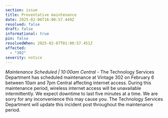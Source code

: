 ```yaml
---
section: issue
title: Preventative maintenance
date: 2025-02-06T16:00:57.449Z
resolved: false
draft: false
informational: true
pin: false
resolvedWhen: 2025-02-07T01:00:57.451Z
affected:
  - "302"
severity: notice
---
```

*Maintenance Scheduled | 10:00am Central* - The Technology Services Department has scheduled maintenance at Vintage 302 on February 6 between 10am and 7pm Central affecting internet access. During this maintenance period, wireless internet access will be unavailable intermittently. We expect downtime to last five minutes at a time. We are sorry for any inconvenience this may cause you. The Technology Services Department will update this incident post throughout the maintenance period.